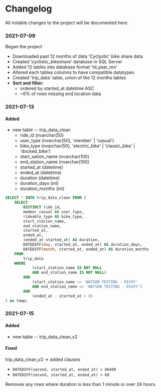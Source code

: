 # Changelog
All notable changes to the project will be documented here.  
  
### 2021-07-09
Began the project
* Downloaded past 12 months of data 'Cyclystic' bike share data
* Created 'cyclistic_bikeshare' database in SQL Server
* Added 12 tables into database format 'td_year_mo'
* Altered each tables columns to have compatible datatypes
* Created 'trip_data' table, union of the 12 months tables
* __Sort and filter:__
  *  ordered by started_at datetime ASC
  *  ~6% of rows missing end location data  
  
 ### 2021-07-13
 #### Added
 * new table -- trip_data_clean
    * ride_id (nvarchar(50)
    * user_type (nvarchar(50), 'member' | 'casual')
    * bike_type (nvarchar(50), 'electric_bike' | 'classic_bike' | 'docked_bike')
    * start_sation_name (nvarchar(100)
    * end_station_name (nvarchar(100)
    * started_at (datetime)
    * ended_at (datetime)
    * duration (datetime)
    * duration_days (int)
    * duration_months (int)
```SQL
SELECT * INTO trip_data_clean FROM (
	SELECT
		DISTINCT ride_id,
		member_casual AS user_type,
		rideable_type AS bike_type,
		start_station_name,
		end_station_name,
		started_at,
		ended_at,
		(ended_at-started_at) AS duration,
		DATEDIFF(day, started_at, ended_at) AS duration_days,
		DATEDIFF(month, started_at, ended_at) AS duration_months
	FROM
		trip_data
	WHERE
			(start_station_name IS NOT NULL 
			AND end_station_name IS NOT NULL)
		AND
			(start_station_name <> 'WATSON TESTING - DIVVY'
			AND end_station_name <> 'WATSON TESTING - DIVVY')
		AND
			(ended_at - started_at > 0)
) as temp;
```

### 2021-07-15
#### Added  
* new table -- trip_data_clean_v2

#### Fixed
trip_data_clean_v2 -> added clauses  
* `DATEDIFF(second, started_at, ended_at) < 86400`  
* `DATEDIFF(second, started_at, ended_at) > 60`
  
Removes any rows where duration is less than 1 minute or over 24 hours. 
